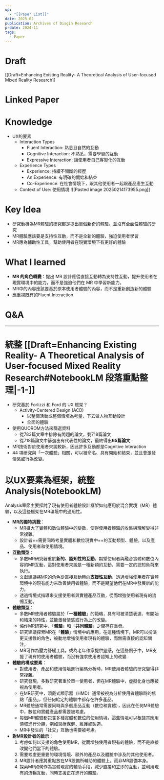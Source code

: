 ```yaml
---
up:
  - "[[Paper List]]"
date: 2025-02
publication: Archives of Disgin Research
p-date: 2024-11
tags:
  - Paper
---
```

# Draft
[[Draft=Enhancing Existing Reality- A Theoretical Analysis of User-focused Mixed Reality Research]]
# Linked Paper
# Knowledge
- UX的要素
	- Interaction Types
		- Fluent Interaction: 熟悉且自然的互動
		- Cognitive Interaction: 不熟悉，需要學習的互動
		- Expressive Interaction: 讓使用者自己客製化的互動
	- Experience Types
		- Experience: 持續不間斷的經歷
		- An Experience: 有明確的開始和結束
		- Co-Experience: 在社會情境下，跟其他使用者一起跟產品產生互動
	- Context of Use: 使用情境
![[Pasted image 20250214173955.png]]
# Key Idea
- 研究動機為MR體驗的研究都是提出單個新奇的體驗，並沒有全面性體驗的研究
- MR體驗應該要是支持性互動，而不是全新的體驗，強迫使用者學習
- MR應為輔助性工具，幫助使用者在現實環境下有更好的體驗
# What I learned
- **MR 的角色轉變**：提出 MR 設計應從直接互動轉為支持性互動，提升使用者在現實環境中的能力，而不是強迫他們在 MR 中學習新能力。
- MR中的內容應該要基於原本使用者體驗的內容，而不是重新創造新的體驗
- 應重視既有的Fluent Interaction
# Q&A
---
# 統整 [[Draft=Enhancing Existing Reality- A Theoretical Analysis of User-focused Mixed Reality Research#NotebookLM 段落重點整理|-1-]]
- 研究基於 Forlizzi 和 Ford 的 UX 框架？
	- Activity-Centered Design (ACD)
		- 以整個活動或整個情境為考量，下去做人物互動設計
		- 全面的體驗
- 使用QUOROM方法來篩選資料
	- 從783篇文章中排除有問題的論文，剩718篇論文
	- 從718篇論文中篩選出有代表性的論文，最終得出**65篇論文**
- MR技術對於使用者來說較新，因此許多互動都是Cognitive Interaction
- 44 項研究與「一次體驗」相關，可以被命名、具有開始和結束，並且會激發情感或行為改變。
# 以UX要素為框架，統整Analysis(NotebookLM)
Analysis章節主要探討了現有使用者體驗設計框架如何應用於混合實境（MR）體驗，以及這些框架在MR環境中的適用性。
- **MR的獨特挑戰**：
    - MR擴大了實體和數位體驗中的變數，使得使用者體驗的收集與理解變得非常複雜。
    - 設計者==需要同時考量實體和數位現實中==的互動類型、體驗，以及產品、使用者和使用情境。
- **互動類型**：
    - 多數MR研究著重於**新的、認知性的互動**，期望使用者與融合實體和數位內容的MR互動，這對使用者來說是一種新穎的互動，需要一定的認知負荷來執行。
    - 文獻建議將MR的角色從直接互動轉向**支援性互動**，透過增強使用者在實體環境中的現有能力來改善使用者體驗，而不是期望他們在MR中發展新的能力。
    - 透過情境式指導來支援使用者與實體產品互動，從而增強使用者現有的流暢互動。
- **體驗類型**：
    - 多數MR使用者體驗屬於「**一種體驗**」的範疇，具有可被清楚表達、有開始和結束的特性，並能激發情感或行為上的改變。
    - 協作MR研究中，「**體驗**」和「**共同體驗**」之間存在重疊。
    - 研究建議探索MR在「**體驗**」情境中的應用，在這種情境下，MR可以扮演更支援性的角色，被動地增強使用者現有的體驗，而無需直接的認知關注。
    - MR可作為壓力舒緩工具，或為老年作家提供靈感，在這些例子中，MR支援了現有的使用者體驗，而沒有強求使用者認知上的改變.
- **體驗的構成要素**：
    - 對使用者、產品和使用情境進行編碼分析時，MR使用者體驗的研究變得非常複雜。
    - 研究發現，多數研究著重於單一使用者，但在MR體驗中，虛擬化身也應被視為使用者。
    - 在MR研究中，頭戴式顯示器（HMD）通常被視為分析使用者體驗時的焦點「產品」，但任何給定的體驗中都存在許多產品。
    - MR體驗通常需要同時與多個產品互動（數位和實體），因此在任何MR體驗中，數位和實體產品都需要被考慮。
    - 每個MR體驗都包含多種實體和數位的使用情境，這些情境可以根據其應用領域進行分類，例如醫療保健、維護或製造。
    - MR中發生的「社交」互動也需要被考慮。
- **對MR設計者的啟示**：
    1. 考慮如何以支援的角色使用MR，從而增強使用者現有的體驗，而不是直接改變他們當下的體驗。
    2. 需要考慮更重要的環境情境、額外的產品以及體驗中涉及的其他使用者。
    3. MR設計者應將重點放在MR設備所輔助的體驗上，而非MR設備本身。
    4. 探索MR如何作為實體現實的輔助手段，減少直接和立即的互動，並利用現有的流暢互動，同時支援正在進行的體驗。